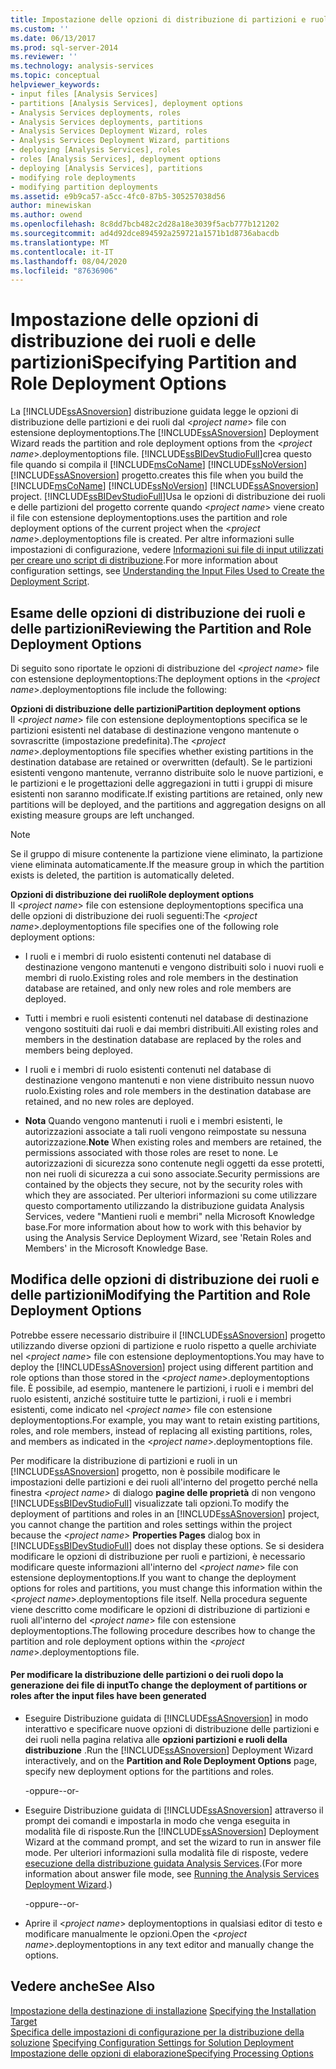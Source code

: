 ```yaml
---
title: Impostazione delle opzioni di distribuzione di partizioni e ruoli | Microsoft Docs
ms.custom: ''
ms.date: 06/13/2017
ms.prod: sql-server-2014
ms.reviewer: ''
ms.technology: analysis-services
ms.topic: conceptual
helpviewer_keywords:
- input files [Analysis Services]
- partitions [Analysis Services], deployment options
- Analysis Services deployments, roles
- Analysis Services deployments, partitions
- Analysis Services Deployment Wizard, roles
- Analysis Services Deployment Wizard, partitions
- deploying [Analysis Services], roles
- roles [Analysis Services], deployment options
- deploying [Analysis Services], partitions
- modifying role deployments
- modifying partition deployments
ms.assetid: e9b9ca57-a5cc-4fc0-87b5-305257038d56
author: minewiskan
ms.author: owend
ms.openlocfilehash: 8c8dd7bcb482c2d28a18e3039f5acb777b121202
ms.sourcegitcommit: ad4d92dce894592a259721a1571b1d8736abacdb
ms.translationtype: MT
ms.contentlocale: it-IT
ms.lasthandoff: 08/04/2020
ms.locfileid: "87636906"
---
```

# <a name="specifying-partition-and-role-deployment-options"></a><span data-ttu-id="7b488-102">Impostazione delle opzioni di distribuzione dei ruoli e delle partizioni</span><span class="sxs-lookup"><span data-stu-id="7b488-102">Specifying Partition and Role Deployment Options</span></span>
  <span data-ttu-id="7b488-103">La [!INCLUDE[ssASnoversion](../../includes/ssasnoversion-md.md)] distribuzione guidata legge le opzioni di distribuzione delle partizioni e dei ruoli dal \<*project name*> file con estensione deploymentoptions.</span><span class="sxs-lookup"><span data-stu-id="7b488-103">The [!INCLUDE[ssASnoversion](../../includes/ssasnoversion-md.md)] Deployment Wizard reads the partition and role deployment options from the \<*project name*>.deploymentoptions file.</span></span> [!INCLUDE[ssBIDevStudioFull](../../includes/ssbidevstudiofull-md.md)]<span data-ttu-id="7b488-104">crea questo file quando si compila il [!INCLUDE[msCoName](../../includes/msconame-md.md)] [!INCLUDE[ssNoVersion](../../includes/ssnoversion-md.md)] [!INCLUDE[ssASnoversion](../../includes/ssasnoversion-md.md)] progetto.</span><span class="sxs-lookup"><span data-stu-id="7b488-104">creates this file when you build the [!INCLUDE[msCoName](../../includes/msconame-md.md)] [!INCLUDE[ssNoVersion](../../includes/ssnoversion-md.md)] [!INCLUDE[ssASnoversion](../../includes/ssasnoversion-md.md)] project.</span></span> [!INCLUDE[ssBIDevStudioFull](../../includes/ssbidevstudiofull-md.md)]<span data-ttu-id="7b488-105">Usa le opzioni di distribuzione dei ruoli e delle partizioni del progetto corrente quando \<*project name*> viene creato il file con estensione deploymentoptions.</span><span class="sxs-lookup"><span data-stu-id="7b488-105">uses the partition and role deployment options of the current project when the \<*project name*>.deploymentoptions file is created.</span></span> <span data-ttu-id="7b488-106">Per altre informazioni sulle impostazioni di configurazione, vedere [Informazioni sui file di input utilizzati per creare uno script di distribuzione](deployment-script-files-input-used-to-create-deployment-script.md).</span><span class="sxs-lookup"><span data-stu-id="7b488-106">For more information about configuration settings, see [Understanding the Input Files Used to Create the Deployment Script](deployment-script-files-input-used-to-create-deployment-script.md).</span></span>  
  
## <a name="reviewing-the-partition-and-role-deployment-options"></a><span data-ttu-id="7b488-107">Esame delle opzioni di distribuzione dei ruoli e delle partizioni</span><span class="sxs-lookup"><span data-stu-id="7b488-107">Reviewing the Partition and Role Deployment Options</span></span>  
 <span data-ttu-id="7b488-108">Di seguito sono riportate le opzioni di distribuzione del \<*project name*> file con estensione deploymentoptions:</span><span class="sxs-lookup"><span data-stu-id="7b488-108">The deployment options in the \<*project name*>.deploymentoptions file include the following:</span></span>  
  
 <span data-ttu-id="7b488-109">**Opzioni di distribuzione delle partizioni**</span><span class="sxs-lookup"><span data-stu-id="7b488-109">**Partition deployment options**</span></span>  
 <span data-ttu-id="7b488-110">Il \<*project name*> file con estensione deploymentoptions specifica se le partizioni esistenti nel database di destinazione vengono mantenute o sovrascritte (impostazione predefinita).</span><span class="sxs-lookup"><span data-stu-id="7b488-110">The \<*project name*>.deploymentoptions file specifies whether existing partitions in the destination database are retained or overwritten (default).</span></span> <span data-ttu-id="7b488-111">Se le partizioni esistenti vengono mantenute, verranno distribuite solo le nuove partizioni, e le partizioni e le progettazioni delle aggregazioni in tutti i gruppi di misure esistenti non saranno modificate.</span><span class="sxs-lookup"><span data-stu-id="7b488-111">If existing partitions are retained, only new partitions will be deployed, and the partitions and aggregation designs on all existing measure groups are left unchanged.</span></span>  
  
> [!NOTE]  
>  <span data-ttu-id="7b488-112">Se il gruppo di misure contenente la partizione viene eliminato, la partizione viene eliminata automaticamente.</span><span class="sxs-lookup"><span data-stu-id="7b488-112">If the measure group in which the partition exists is deleted, the partition is automatically deleted.</span></span>  
  
 <span data-ttu-id="7b488-113">**Opzioni di distribuzione dei ruoli**</span><span class="sxs-lookup"><span data-stu-id="7b488-113">**Role deployment options**</span></span>  
 <span data-ttu-id="7b488-114">Il \<*project name*> file con estensione deploymentoptions specifica una delle opzioni di distribuzione dei ruoli seguenti:</span><span class="sxs-lookup"><span data-stu-id="7b488-114">The \<*project name*>.deploymentoptions file specifies one of the following role deployment options:</span></span>  
  
-   <span data-ttu-id="7b488-115">I ruoli e i membri di ruolo esistenti contenuti nel database di destinazione vengono mantenuti e vengono distribuiti solo i nuovi ruoli e membri di ruolo.</span><span class="sxs-lookup"><span data-stu-id="7b488-115">Existing roles and role members in the destination database are retained, and only new roles and role members are deployed.</span></span>  
  
-   <span data-ttu-id="7b488-116">Tutti i membri e ruoli esistenti contenuti nel database di destinazione vengono sostituiti dai ruoli e dai membri distribuiti.</span><span class="sxs-lookup"><span data-stu-id="7b488-116">All existing roles and members in the destination database are replaced by the roles and members being deployed.</span></span>  
  
-   <span data-ttu-id="7b488-117">I ruoli e i membri di ruolo esistenti contenuti nel database di destinazione vengono mantenuti e non viene distribuito nessun nuovo ruolo.</span><span class="sxs-lookup"><span data-stu-id="7b488-117">Existing roles and role members in the destination database are retained, and no new roles are deployed.</span></span>  
  
-   <span data-ttu-id="7b488-118">**Nota** Quando vengono mantenuti i ruoli e i membri esistenti, le autorizzazioni associate a tali ruoli vengono reimpostate su nessuna autorizzazione.</span><span class="sxs-lookup"><span data-stu-id="7b488-118">**Note** When existing roles and members are retained, the permissions associated with those roles are reset to none.</span></span> <span data-ttu-id="7b488-119">Le autorizzazioni di sicurezza sono contenute negli oggetti da esse protetti, non nei ruoli di sicurezza a cui sono associate.</span><span class="sxs-lookup"><span data-stu-id="7b488-119">Security permissions are contained by the objects they secure, not by the security roles with which they are associated.</span></span> <span data-ttu-id="7b488-120">Per ulteriori informazioni su come utilizzare questo comportamento utilizzando la distribuzione guidata Analysis Services, vedere "Mantieni ruoli e membri" nella Microsoft Knowledge base.</span><span class="sxs-lookup"><span data-stu-id="7b488-120">For more information about how to work with this behavior by using the Analysis Service Deployment Wizard, see 'Retain Roles and Members' in the Microsoft Knowledge Base.</span></span>  
  
## <a name="modifying-the-partition-and-role-deployment-options"></a><span data-ttu-id="7b488-121">Modifica delle opzioni di distribuzione dei ruoli e delle partizioni</span><span class="sxs-lookup"><span data-stu-id="7b488-121">Modifying the Partition and Role Deployment Options</span></span>  
 <span data-ttu-id="7b488-122">Potrebbe essere necessario distribuire il [!INCLUDE[ssASnoversion](../../includes/ssasnoversion-md.md)] progetto utilizzando diverse opzioni di partizione e ruolo rispetto a quelle archiviate nel \<*project name*> file con estensione deploymentoptions.</span><span class="sxs-lookup"><span data-stu-id="7b488-122">You may have to deploy the [!INCLUDE[ssASnoversion](../../includes/ssasnoversion-md.md)] project using different partition and role options than those stored in the \<*project name*>.deploymentoptions file.</span></span> <span data-ttu-id="7b488-123">È possibile, ad esempio, mantenere le partizioni, i ruoli e i membri del ruolo esistenti, anziché sostituire tutte le partizioni, i ruoli e i membri esistenti, come indicato nel \<*project name*> file con estensione deploymentoptions.</span><span class="sxs-lookup"><span data-stu-id="7b488-123">For example, you may want to retain existing partitions, roles, and role members, instead of replacing all existing partitions, roles, and members as indicated in the \<*project name*>.deploymentoptions file.</span></span>  
  
 <span data-ttu-id="7b488-124">Per modificare la distribuzione di partizioni e ruoli in un [!INCLUDE[ssASnoversion](../../includes/ssasnoversion-md.md)] progetto, non è possibile modificare le impostazioni delle partizioni e dei ruoli all'interno del progetto perché nella finestra *\<project name>* di dialogo **pagine delle proprietà** di non vengono [!INCLUDE[ssBIDevStudioFull](../../includes/ssbidevstudiofull-md.md)] visualizzate tali opzioni.</span><span class="sxs-lookup"><span data-stu-id="7b488-124">To modify the deployment of partitions and roles in an [!INCLUDE[ssASnoversion](../../includes/ssasnoversion-md.md)] project, you cannot change the partition and roles settings within the project because the *\<project name>* **Properties Pages** dialog box in [!INCLUDE[ssBIDevStudioFull](../../includes/ssbidevstudiofull-md.md)] does not display these options.</span></span> <span data-ttu-id="7b488-125">Se si desidera modificare le opzioni di distribuzione per ruoli e partizioni, è necessario modificare queste informazioni all'interno del \<*project name*> file con estensione deploymentoptions.</span><span class="sxs-lookup"><span data-stu-id="7b488-125">If you want to change the deployment options for roles and partitions, you must change this information within the \<*project name*>.deploymentoptions file itself.</span></span> <span data-ttu-id="7b488-126">Nella procedura seguente viene descritto come modificare le opzioni di distribuzione di partizioni e ruoli all'interno del \<*project name*> file con estensione deploymentoptions.</span><span class="sxs-lookup"><span data-stu-id="7b488-126">The following procedure describes how to change the partition and role deployment options within the \<*project name*>.deploymentoptions file.</span></span>  
  
#### <a name="to-change-the-deployment-of-partitions-or-roles-after-the-input-files-have-been-generated"></a><span data-ttu-id="7b488-127">Per modificare la distribuzione delle partizioni o dei ruoli dopo la generazione dei file di input</span><span class="sxs-lookup"><span data-stu-id="7b488-127">To change the deployment of partitions or roles after the input files have been generated</span></span>  
  
-   <span data-ttu-id="7b488-128">Eseguire Distribuzione guidata di [!INCLUDE[ssASnoversion](../../includes/ssasnoversion-md.md)] in modo interattivo e specificare nuove opzioni di distribuzione delle partizioni e dei ruoli nella pagina relativa alle **opzioni partizioni e ruoli della distribuzione** .</span><span class="sxs-lookup"><span data-stu-id="7b488-128">Run the [!INCLUDE[ssASnoversion](../../includes/ssasnoversion-md.md)] Deployment Wizard interactively, and on the **Partition and Role Deployment Options** page, specify new deployment options for the partitions and roles.</span></span>  
  
     <span data-ttu-id="7b488-129">-oppure-</span><span class="sxs-lookup"><span data-stu-id="7b488-129">-or-</span></span>  
  
-   <span data-ttu-id="7b488-130">Eseguire Distribuzione guidata di [!INCLUDE[ssASnoversion](../../includes/ssasnoversion-md.md)] attraverso il prompt dei comandi e impostarla in modo che venga eseguita in modalità file di risposte.</span><span class="sxs-lookup"><span data-stu-id="7b488-130">Run the [!INCLUDE[ssASnoversion](../../includes/ssasnoversion-md.md)] Deployment Wizard at the command prompt, and set the wizard to run in answer file mode.</span></span> <span data-ttu-id="7b488-131">Per ulteriori informazioni sulla modalità file di risposte, vedere [esecuzione della distribuzione guidata Analysis Services](running-the-analysis-services-deployment-wizard.md).</span><span class="sxs-lookup"><span data-stu-id="7b488-131">(For more information about answer file mode, see [Running the Analysis Services Deployment Wizard](running-the-analysis-services-deployment-wizard.md).)</span></span>  
  
     <span data-ttu-id="7b488-132">-oppure-</span><span class="sxs-lookup"><span data-stu-id="7b488-132">-or-</span></span>  
  
-   <span data-ttu-id="7b488-133">Aprire il \<*project name*> deploymentoptions in qualsiasi editor di testo e modificare manualmente le opzioni.</span><span class="sxs-lookup"><span data-stu-id="7b488-133">Open the \<*project name*>.deploymentoptions in any text editor and manually change the options.</span></span>  
  
## <a name="see-also"></a><span data-ttu-id="7b488-134">Vedere anche</span><span class="sxs-lookup"><span data-stu-id="7b488-134">See Also</span></span>  
 <span data-ttu-id="7b488-135">[Impostazione della destinazione di installazione](deployment-script-files-specifying-the-installation-target.md) </span><span class="sxs-lookup"><span data-stu-id="7b488-135">[Specifying the Installation Target](deployment-script-files-specifying-the-installation-target.md) </span></span>  
 <span data-ttu-id="7b488-136">[Specifica delle impostazioni di configurazione per la distribuzione della soluzione](deployment-script-files-solution-deployment-config-settings.md) </span><span class="sxs-lookup"><span data-stu-id="7b488-136">[Specifying Configuration Settings for Solution Deployment](deployment-script-files-solution-deployment-config-settings.md) </span></span>  
 [<span data-ttu-id="7b488-137">Impostazione delle opzioni di elaborazione</span><span class="sxs-lookup"><span data-stu-id="7b488-137">Specifying Processing Options</span></span>](deployment-script-files-specifying-processing-options.md)  
  
  
